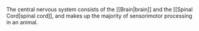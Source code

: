 The central nervous system consists of the [[Brain|brain]] and the [[Spinal Cord|spinal cord]], and makes up the majority of sensorimotor processing in an animal.